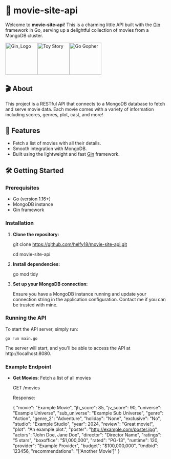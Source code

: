 # 🍿 movie-site-api

Welcome to **movie-site-api**! This is a charming little API built with the [Gin](https://gin-gonic.com/) framework in Go, serving up a delightful collection of movies from a MongoDB cluster.


<img src="https://avatars.githubusercontent.com/u/7894478?v=4" alt="Gin_Logo" width=100/><img alt="Toy Story" src="https://stickershop.line-scdn.net/sticonshop/v1/product/5b337485031a671b9c23d56d/iPhone/main.png" width="100" /><img src="https://miro.medium.com/v2/resize:fit:1000/0*YISbBYJg5hkJGcQd.png" alt="Go Gopher" width=100/>

## 🎬 About

This project is a RESTful API that connects to a MongoDB database to fetch and serve movie data. Each movie comes with a variety of information including scores, genres, plot, cast, and more!

## 🚀 Features

- Fetch a list of movies with all their details.
- Smooth integration with MongoDB.
- Built using the lightweight and fast [Gin](https://gin-gonic.com/) framework.

## 🛠️ Getting Started

### Prerequisites

- Go (version 1.16+)
- MongoDB instance
- Gin framework

### Installation

1. **Clone the repository:**

    git clone https://github.com/helfy18/movie-site-api.git
   
    cd movie-site-api

3. **Install dependencies:**

    go mod tidy

4. **Set up your MongoDB connection:**

    Ensure you have a MongoDB instance running and update your connection string in the application configuration.
   Contact me if you can be trusted with mine.

### Running the API

To start the API server, simply run:

    go run main.go

The server will start, and you'll be able to access the API at http://localhost:8080.

### Example Endpoint

- **Get Movies**: Fetch a list of all movies

    GET /movies

    Response:

    {
        "movie": "Example Movie",
        "jh_score": 85,
        "jv_score": 90,
        "universe": "Example Universe",
        "sub_universe": "Example Sub Universe",
        "genre": "Action",
        "genre_2": "Adventure",
        "holiday": "None",
        "exclusive": "No",
        "studio": "Example Studio",
        "year": 2024,
        "review": "Great movie!",
        "plot": "An example plot.",
        "poster": "http://example.com/poster.jpg",
        "actors": "John Doe, Jane Doe",
        "director": "Director Name",
        "ratings": "5 stars",
        "boxoffice": "$1,000,000",
        "rated": "PG-13",
        "runtime": 120,
        "provider": "Example Provider",
        "budget": "$100,000,000",
        "tmdbid": 123456,
        "recommendations": "['Another Movie']"
    }
